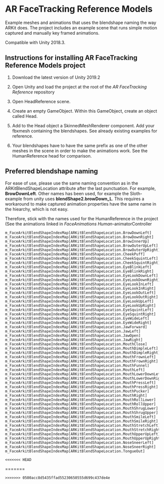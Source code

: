 # AR FaceTracking Reference Models
Example meshes and animations that uses the blendshape naming the way ARKit does. The project includes an example scene that runs simple motion captured and manually key framed animations. 

Compatible with Unity 2018.3.

## Instructions for installing AR FaceTracking Reference Models project

1. Download the latest version of Unity 2019.2

2. Open Unity and load the project at the root of the *AR FaceTracking Reference* repository

3. Open HeadReference scene.

4. Create an empty GameObject. Within this GameObject, create an object called Head. 

5. Add to the Head object a SkinnedMeshRenderer component. Add your fbxmesh containing the blendshapes. See already existing examples for reference. 

6. Your blendshapes have to have the same prefix as one of the other meshes in the scene in order to make the animations work. See the HumanReference head for comparison. 

## Preferred blendshape naming

For ease of use, please use the same naming convention as in the ARKitBlendShapeLocation attribute after the last punctuation. For example, **BrowDownLeft**. 
Other names has been used, for example the Sloth-example from unity uses **blendShape2.browDown_L**. This requires a workaround to make captured animation properties have the same name in the hiearchy, which is not easy. 

Therefore, stick with the names used for the HumanReference in the project (See the animations linked in _FaceAnimations Human_-animatorController

```
m_FaceArkitBlendShapeIndexMap[ARKitBlendShapeLocation.BrowDownLeft]  
m_FaceArkitBlendShapeIndexMap[ARKitBlendShapeLocation.BrowDownRight] 
m_FaceArkitBlendShapeIndexMap[ARKitBlendShapeLocation.BrowInnerUp]   
m_FaceArkitBlendShapeIndexMap[ARKitBlendShapeLocation.BrowOuterUpLeft]
m_FaceArkitBlendShapeIndexMap[ARKitBlendShapeLocation.BrowOuterUpRight]
m_FaceArkitBlendShapeIndexMap[ARKitBlendShapeLocation.CheekPuff]   
m_FaceArkitBlendShapeIndexMap[ARKitBlendShapeLocation.CheekSquintLeft] 
m_FaceArkitBlendShapeIndexMap[ARKitBlendShapeLocation.CheekSquintRight]
m_FaceArkitBlendShapeIndexMap[ARKitBlendShapeLocation.EyeBlinkLeft]   
m_FaceArkitBlendShapeIndexMap[ARKitBlendShapeLocation.EyeBlinkRight]  
m_FaceArkitBlendShapeIndexMap[ARKitBlendShapeLocation.EyeLookDownLeft]
m_FaceArkitBlendShapeIndexMap[ARKitBlendShapeLocation.EyeLookDownRight]
m_FaceArkitBlendShapeIndexMap[ARKitBlendShapeLocation.EyeLookInLeft]  
m_FaceArkitBlendShapeIndexMap[ARKitBlendShapeLocation.EyeLookInRight] 
m_FaceArkitBlendShapeIndexMap[ARKitBlendShapeLocation.EyeLookOutLeft] 
m_FaceArkitBlendShapeIndexMap[ARKitBlendShapeLocation.EyeLookOutRight]
m_FaceArkitBlendShapeIndexMap[ARKitBlendShapeLocation.EyeLookUpLeft]  
m_FaceArkitBlendShapeIndexMap[ARKitBlendShapeLocation.EyeLookUpRight] 
m_FaceArkitBlendShapeIndexMap[ARKitBlendShapeLocation.EyeSquintLeft]  
m_FaceArkitBlendShapeIndexMap[ARKitBlendShapeLocation.EyeSquintRight] 
m_FaceArkitBlendShapeIndexMap[ARKitBlendShapeLocation.EyeWideLeft]   
m_FaceArkitBlendShapeIndexMap[ARKitBlendShapeLocation.EyeWideRight]  
m_FaceArkitBlendShapeIndexMap[ARKitBlendShapeLocation.JawForward]   
m_FaceArkitBlendShapeIndexMap[ARKitBlendShapeLocation.JawLeft]   
m_FaceArkitBlendShapeIndexMap[ARKitBlendShapeLocation.JawOpen]  
m_FaceArkitBlendShapeIndexMap[ARKitBlendShapeLocation.JawRight] 
m_FaceArkitBlendShapeIndexMap[ARKitBlendShapeLocation.MouthClose]
m_FaceArkitBlendShapeIndexMap[ARKitBlendShapeLocation.MouthDimpleLeft] 
m_FaceArkitBlendShapeIndexMap[ARKitBlendShapeLocation.MouthDimpleRight]
m_FaceArkitBlendShapeIndexMap[ARKitBlendShapeLocation.MouthFrownLeft]  
m_FaceArkitBlendShapeIndexMap[ARKitBlendShapeLocation.MouthFrownRight] 
m_FaceArkitBlendShapeIndexMap[ARKitBlendShapeLocation.MouthFunnel]   
m_FaceArkitBlendShapeIndexMap[ARKitBlendShapeLocation.MouthLeft]  
m_FaceArkitBlendShapeIndexMap[ARKitBlendShapeLocation.MouthLowerDownLeft]
m_FaceArkitBlendShapeIndexMap[ARKitBlendShapeLocation.MouthLowerDownRight]
m_FaceArkitBlendShapeIndexMap[ARKitBlendShapeLocation.MouthPressLeft]   
m_FaceArkitBlendShapeIndexMap[ARKitBlendShapeLocation.MouthPressRight]  
m_FaceArkitBlendShapeIndexMap[ARKitBlendShapeLocation.MouthPucker]   
m_FaceArkitBlendShapeIndexMap[ARKitBlendShapeLocation.MouthRight]   
m_FaceArkitBlendShapeIndexMap[ARKitBlendShapeLocation.MouthRollLower]
m_FaceArkitBlendShapeIndexMap[ARKitBlendShapeLocation.MouthRollUpper]
m_FaceArkitBlendShapeIndexMap[ARKitBlendShapeLocation.MouthShrugLower]
m_FaceArkitBlendShapeIndexMap[ARKitBlendShapeLocation.MouthShrugUpper]
m_FaceArkitBlendShapeIndexMap[ARKitBlendShapeLocation.MouthSmileLeft] 
m_FaceArkitBlendShapeIndexMap[ARKitBlendShapeLocation.MouthSmileRight] 
m_FaceArkitBlendShapeIndexMap[ARKitBlendShapeLocation.MouthStretchLeft]
m_FaceArkitBlendShapeIndexMap[ARKitBlendShapeLocation.MouthStretchRight]
m_FaceArkitBlendShapeIndexMap[ARKitBlendShapeLocation.MouthUpperUpLeft] 
m_FaceArkitBlendShapeIndexMap[ARKitBlendShapeLocation.MouthUpperUpRight]
m_FaceArkitBlendShapeIndexMap[ARKitBlendShapeLocation.NoseSneerLeft]   
m_FaceArkitBlendShapeIndexMap[ARKitBlendShapeLocation.NoseSneerRight]  
m_FaceArkitBlendShapeIndexMap[ARKitBlendShapeLocation.TongueOut]  

<<<<<<< HEAD
```
=======
```
>>>>>>> 0500acc8d5435ffad55230650555d699c437de4e
